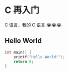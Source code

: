 # C 再入门

C 语言，我的 C 语言 😭😭😭

## Hello World

```c
int main() {
    printf("Hello World!");
    return 0;
}
```